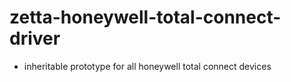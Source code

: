 # zetta-honeywell-total-connect-driver

* inheritable prototype for all honeywell total connect devices
